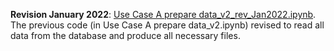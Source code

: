**Revision January 2022**: [Use Case A prepare data_v2_rev_Jan2022.ipynb](https://github.com/eurostat/NLP4Stat/blob/main/Use%20case%20A/Use%20Case%20A%20Graphical%20exploration/Power_BI/Use%20Case%20A%20prepare%20data_v2_rev_Jan2022.ipynb). The previous code (in Use Case A prepare data_v2.ipynb) revised to read all data from the database and produce all necessary files.
